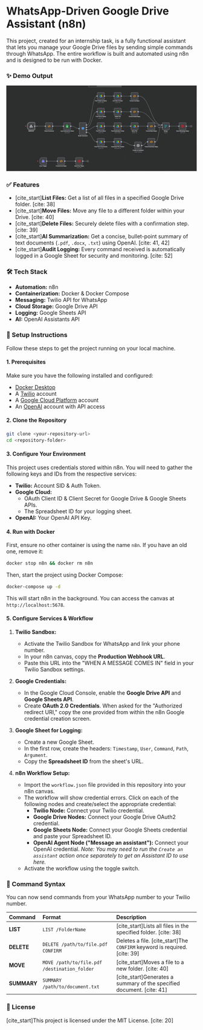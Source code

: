 # WhatsApp-Driven Google Drive Assistant (n8n)

This project, created for an internship task, is a fully functional assistant that lets you manage your Google Drive files by sending simple commands through WhatsApp. The entire workflow is built and automated using n8n and is designed to be run with Docker.

### ✨ Demo Output

![WhatsApp Drive Assistant Demo](https://raw.githubusercontent.com/Raihaan004/WhatsApp-Driven-Google-Drive-Assistant/refs/heads/main/demo.png)

### ✅ Features

* [cite_start]**List Files:** Get a list of all files in a specified Google Drive folder. [cite: 38]
* [cite_start]**Move Files:** Move any file to a different folder within your Drive. [cite: 40]
* [cite_start]**Delete Files:** Securely delete files with a confirmation step. [cite: 39]
* [cite_start]**AI Summarization:** Get a concise, bullet-point summary of text documents (`.pdf`, `.docx`, `.txt`) using OpenAI. [cite: 41, 42]
* [cite_start]**Audit Logging:** Every command received is automatically logged in a Google Sheet for security and monitoring. [cite: 52]

### 🛠️ Tech Stack

* **Automation:** n8n
* **Containerization:** Docker & Docker Compose
* **Messaging:** Twilio API for WhatsApp
* **Cloud Storage:** Google Drive API
* **Logging:** Google Sheets API
* **AI:** OpenAI Assistants API

### 🚀 Setup Instructions

Follow these steps to get the project running on your local machine.

#### **1. Prerequisites**

Make sure you have the following installed and configured:
* [Docker Desktop](https://www.docker.com/products/docker-desktop/)
* A [Twilio](https://www.twilio.com/) account
* A [Google Cloud Platform](https://console.cloud.google.com/) account
* An [OpenAI](https://platform.openai.com/) account with API access

#### **2. Clone the Repository**

```bash
git clone <your-repository-url>
cd <repository-folder>
```

#### **3. Configure Your Environment**

This project uses credentials stored within n8n. You will need to gather the following keys and IDs from the respective services:

* **Twilio:** Account SID & Auth Token.
* **Google Cloud:**
    * OAuth Client ID & Client Secret for Google Drive & Google Sheets APIs.
    * The Spreadsheet ID for your logging sheet.
* **OpenAI:** Your OpenAI API Key.

#### **4. Run with Docker**

First, ensure no other container is using the name `n8n`. If you have an old one, remove it:
```bash
docker stop n8n && docker rm n8n
```
Then, start the project using Docker Compose:
```bash
docker-compose up -d
```
This will start n8n in the background. You can access the canvas at `http://localhost:5678`.

#### **5. Configure Services & Workflow**

1.  **Twilio Sandbox:**
    * Activate the Twilio Sandbox for WhatsApp and link your phone number.
    * In your n8n canvas, copy the **Production Webhook URL**.
    * Paste this URL into the "WHEN A MESSAGE COMES IN" field in your Twilio Sandbox settings.

2.  **Google Credentials:**
    * In the Google Cloud Console, enable the **Google Drive API** and **Google Sheets API**.
    * Create **OAuth 2.0 Credentials**. When asked for the "Authorized redirect URI," copy the one provided from within the n8n Google credential creation screen.

3.  **Google Sheet for Logging:**
    * Create a new Google Sheet.
    * In the first row, create the headers: `Timestamp`, `User`, `Command`, `Path`, `Argument`.
    * Copy the **Spreadsheet ID** from the sheet's URL.

4.  **n8n Workflow Setup:**
    * Import the `workflow.json` file provided in this repository into your n8n canvas.
    * The workflow will show credential errors. Click on each of the following nodes and create/select the appropriate credential:
        * **Twilio Node:** Connect your Twilio credential.
        * **Google Drive Nodes:** Connect your Google Drive OAuth2 credential.
        * **Google Sheets Node:** Connect your Google Sheets credential and paste your Spreadsheet ID.
        * **OpenAI Agent Node ("Message an assistant"):** Connect your OpenAI credential. *Note: You may need to run the `Create an assistant` action once separately to get an Assistant ID to use here.*
    * Activate the workflow using the toggle switch.

### 💬 Command Syntax

You can now send commands from your WhatsApp number to your Twilio number.

| Command | Format | Description |
| :--- | :--- | :--- |
| **LIST** | `LIST /FolderName` | [cite_start]Lists all files in the specified folder. [cite: 38] |
| **DELETE** | `DELETE /path/to/file.pdf CONFIRM` | Deletes a file. [cite_start]The `CONFIRM` keyword is required. [cite: 39] |
| **MOVE** | `MOVE /path/to/file.pdf /destination_folder` | [cite_start]Moves a file to a new folder. [cite: 40] |
| **SUMMARY**| `SUMMARY /path/to/document.txt` | [cite_start]Generates a summary of the specified document. [cite: 41] |

### 📄 License

[cite_start]This project is licensed under the MIT License. [cite: 20]
